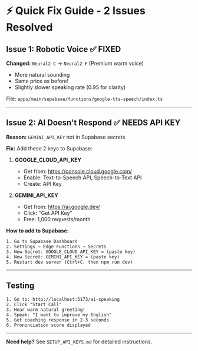 # ⚡ Quick Fix Guide - 2 Issues Resolved

## Issue 1: Robotic Voice ✅ FIXED

**Changed:** `Neural2-C` → `Neural2-F` (Premium warm voice)
- More natural sounding
- Same price as before!
- Slightly slower speaking rate (0.95 for clarity)

File: `apps/main/supabase/functions/google-tts-speech/index.ts`

---

## Issue 2: AI Doesn't Respond ✅ NEEDS API KEY

**Reason:** `GEMINI_API_KEY` not in Supabase secrets

**Fix:** Add these 2 keys to Supabase:

1. **GOOGLE_CLOUD_API_KEY**
   - Get from: https://console.cloud.google.com/
   - Enable: Text-to-Speech API, Speech-to-Text API
   - Create: API Key

2. **GEMINI_API_KEY**
   - Get from: https://ai.google.dev/
   - Click: "Get API Key"
   - Free: 1,000 requests/month

**How to add to Supabase:**
```
1. Go to Supabase Dashboard
2. Settings → Edge Functions → Secrets
3. New Secret: GOOGLE_CLOUD_API_KEY = (paste key)
4. New Secret: GEMINI_API_KEY = (paste key)
5. Restart dev server (Ctrl+C, then npm run dev)
```

---

## Testing

```
1. Go to: http://localhost:5173/ai-speaking
2. Click "Start Call"
3. Hear warm natural greeting!
4. Speak: "I want to improve my English"
5. Get coaching response in 2-3 seconds
6. Pronunciation score displayed
```

---

**Need help?** See `SETUP_API_KEYS.md` for detailed instructions.

